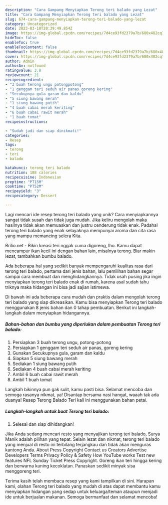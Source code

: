 ```yaml
---
description: "Cara Gampang Menyiapkan Terong teri balado yang Lezat"
title: "Cara Gampang Menyiapkan Terong teri balado yang Lezat"
slug: 674-cara-gampang-menyiapkan-terong-teri-balado-yang-lezat
category: Uncategorized
date: 2023-03-18T20:39:49.854Z
image: https://img-global.cpcdn.com/recipes/7d4ce93fd2379a7b/680x482cq70/terong-teri-balado-foto-resep-utama.jpg
hideToc: false
enableToc: true
enableTocContent: false
thumbnail: https://img-global.cpcdn.com/recipes/7d4ce93fd2379a7b/680x482cq70/terong-teri-balado-foto-resep-utama.jpg
cover: https://img-global.cpcdn.com/recipes/7d4ce93fd2379a7b/680x482cq70/terong-teri-balado-foto-resep-utama.jpg
author: Admin
authorAv: notfound
ratingvalue: 3.8
reviewcount: 21
recipeingredient:
- "3 buah terong ungu potongpotong"
- "1 genggam teri seduh air panas goreng kering"
- "Secukupnya gula garam dan kaldu"
- "5 siung bawang merah"
- "1 siung bawang putih"
- "4 buah cabai merah keriting"
- "6 buah cabai rawit merah"
- "1 buah tomat"
recipeinstructions:

- "Sudah jadi dan siap dinikmati!"
categories:
- Resep
tags:
- terong
- teri
- balado

katakunci: terong teri balado 
nutrition: 188 calories
recipecuisine: Indonesian
preptime: "PT15M"
cooktime: "PT52M"
recipeyield: "3"
recipecategory: Dessert

---
```





Lagi mencari ide resep terong teri balado yang unik? Cara menyiapkannya sangat tidak susah dan tidak juga mudah. Jika keliru mengolah maka hasilnya tidak akan memuaskan dan justru cenderung tidak enak. Padahal terong teri balado yang enak selayaknya mempunyai aroma dan cita rasa yang mampu memancing selera Kita.





Brilio.net - Bikin kreasi teri nggak cuma digoreng, lho. Kamu dapat mencampur ikan kecil ini dengan bahan lain, misalnya terong. Biar makin lezat, tambahkan bumbu balado.

Ada beberapa hal yang sedikit banyak mempengaruhi kualitas rasa dari terong teri balado, pertama dari jenis bahan, lalu pemilihan bahan segar sampai cara membuat dan menghidangkannya. Tidak usah pusing jika ingin menyiapkan terong teri balado enak di rumah, karena asal sudah tahu triknya maka hidangan ini bisa jadi sajian istimewa.






Di bawah ini ada beberapa cara mudah dan praktis dalam mengolah terong teri balado yang siap dikreasikan. Kamu bisa menyiapkan Terong teri balado menggunakan 8 jenis bahan dan 0 tahap pembuatan. Berikut ini langkah-langkah dalam menyiapkan hidangannya.

<!--inarticleads1-->

##### Bahan-bahan dan bumbu yang diperlukan dalam pembuatan Terong teri balado:

1. Persiapkan 3 buah terong ungu, potong-potong
1. Persiapkan 1 genggam teri seduh air panas, goreng kering
1. Gunakan Secukupnya gula, garam dan kaldu
1. Siapkan 5 siung bawang merah
1. Sediakan 1 siung bawang putih
1. Sediakan 4 buah cabai merah keriting
1. Ambil 6 buah cabai rawit merah
1. Ambil 1 buah tomat


Langkah bikinnya pun gak sulit, kamu pasti bisa. Selamat mencoba dan semoga rasanya nikmat, ya! Disantap bersama nasi hangat, waaah tak ada duanya! Resep Terong Balado Teri kali ini menggunakan bahan petai. 

<!--inarticleads2-->

##### Langkah-langkah untuk buat Terong teri balado:


1. Selesai dan siap dihidangkan!

Jika Anda sedang mencari resto yang menyajikan terong teri balado, Surya Manik adalah pilihan yang tepat. Selain lezat dan nikmat, terong teri balado yang menjual di resto ini terbilang terjangkau dan tidak akan menguras kantong Anda. About Press Copyright Contact us Creators Advertise Developers Terms Privacy Policy &amp; Safety How YouTube works Test new features NFL Sunday Ticket Press Copyright. Goreng ikan teri hingga kering dan berwarna kuning kecoklatan. Panaskan sedikit minyak sisa menggoreng teri. 

Terima kasih telah membaca resep yang kami tampilkan di sini. Harapan kami, olahan Terong teri balado yang mudah di atas dapat membantu kamu menyiapkan hidangan yang sedap untuk keluarga/teman ataupun menjadi ide untuk berjualan makanan. Semoga bermanfaat dan selamat mencoba!

